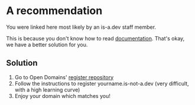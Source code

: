 # A recommendation
You were linked here most likely by an is-a.dev staff member.

This is because you don't know how to read [documentation](https://www.is-a.dev/docs). That's okay, we have a better solution for you.

## Solution
1. Go to Open Domains' [register repository](https://github.com/open-domains/register#register)
2. Follow the instructions to register yourname.is-not-a.dev (very difficult, with a high learning curve)
3. Enjoy your domain which matches you!
